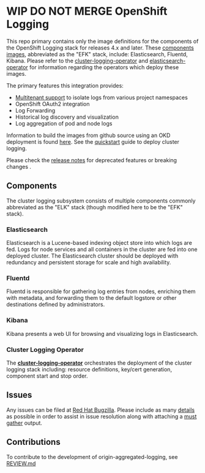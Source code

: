 # WIP DO NOT MERGE OpenShift Logging


This repo primary contains only the image definitions for the components of the OpenShift Logging
stack for releases 4.x and later. These [components images](#components), abbreviated as the "EFK"
stack, include: Elasticsearch, Fluentd, Kibana. Please refer to the [cluster-logging-operator](https://github.com/openshift/cluster-logging-operator) and [elasticsearch-operator](https://github.com/openshift/elasticsearch-operator) for information regarding the operators which deploy these images.  

The primary features this integration provides:
* [Multitenant support](https://github.com/openshift/elasticsearch-operator/blob/master/docs/access-control.md) to isolate logs from various project namespaces
* OpenShift OAuth2 integration
* Log Forwarding
* Historical log discovery and visualization
* Log aggregation of pod and node logs

Information to build the images from github source using an OKD
deployment is found [here](HACKING.md).  See the [quickstart](https://github.com/openshift/cluster-logging-operator#quick-start) guide to deploy cluster logging.

Please check the [release notes](docs/release_notes.md) for deprecated features or breaking changes .

## Components

The cluster logging subsystem consists of multiple components commonly abbreviated
as the "ELK" stack (though modified here to be the "EFK" stack).

### Elasticsearch

Elasticsearch is a Lucene-based indexing object store into which logs
are fed. Logs for node services and all containers in the cluster are
fed into one deployed cluster. The Elasticsearch cluster should be deployed
with redundancy and persistent storage for scale and high availability.

### Fluentd

Fluentd is responsible for gathering log entries from nodes, enriching
them with metadata, and forwarding them to the default logstore or other destinations defined by administrators.

### Kibana

Kibana presents a web UI for browsing and visualizing logs in Elasticsearch.


### Cluster Logging Operator

The [**cluster-logging-operator**](https://github.com/openshift/cluster-logging-operator) orchestrates the deployment
of the cluster logging stack including: resource definitions, key/cert generation, component
start and stop order.


## Issues

Any issues can be filed at [Red Hat Bugzilla](https://bugzilla.redhat.com).  Please
include as many [details](docs/issues.md) as possible in order to assist in issue resolution along with attaching a [must gather](https://github.com/openshift/cluster-logging-operator/tree/master/must-gather) output.


## Contributions

To contribute to the development of origin-aggregated-logging, see [REVIEW.md](./docs/REVIEW.md)
